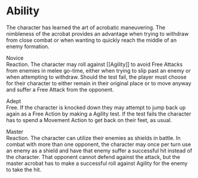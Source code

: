 # Ability
The character has learned the art of acrobatic maneuvering. The nimbleness of the acrobat provides an advantage when trying to withdraw from close combat or when wanting to quickly reach the middle of an enemy formation.

Novice<br>Reaction. The character may roll against [[Agility]] to avoid Free Attacks from enemies in melee go-time, either when trying to slip past an enemy or when attempting to withdraw. Should the test fail, the player must choose for their character to either remain in their original place or to move anyway and suffer a Free Attack from the opponent.

Adept<br>Free. If the character is knocked down they may attempt to jump back up again as a Free Action by making a Agility test. If the test fails the character has to spend a Movement Action to get back on their feet, as usual.

Master<br>Reaction. The character can utilize their enemies as shields in battle. In combat with more than one opponent, the character may once per turn use an enemy as a shield and have that enemy suffer a successful hit instead of the character. That opponent cannot defend against the attack, but the master acrobat has to make a successful roll against Agility for the enemy to take the hit.